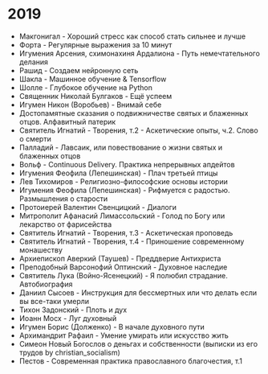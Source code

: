 ﻿
# 2019
- Макгонигал - Хороший стресс как способ стать сильнее и лучше
- Форта - Регулярные выражения за 10 минут
- Игумения Арсения, схимонахиня Ардалиона - Путь немечтательного делания
- Рашид - Создаем нейронную сеть
- Шакла - Машинное обучение & Tensorflow
- Шолле - Глубокое обучение на Python
- Священник Николай Булгаков - Ещё успеем
- Игумен Никон (Воробьев) - Внимай себе
- Достопамятные сказания о подвижничестве святых и блаженных отцов. Алфавитный патерик
- Святитель Игнатий - Творения, т.2 - Аскетические опыты, ч.2. Слово о смерти
- Палладий - Лавсаик, или повествование о жизни святых и блаженных отцов
- Вольф - Continuous Delivery. Практика непрерывных апдейтов
- Игумения Феофила (Лепешинская) - Плач третьей птицы
- Лев Тихомиров - Религиозно-философские основы истории
- Игумения Феофила (Лепешинская) - Рифмуется с радостью. Размышления о старости
- Протоиерей Валентин Свенцицкий - Диалоги
- Митрополит Афанасий Лимассольский - Голод по Богу или лекарство от фарисейства
- Святитель Игнатий - Творения, т.3 - Аскетическая проповедь
- Святитель Игнатий - Творения, т.4 - Приношение современному монашеству
- Архиепископ Аверкий (Таушев) - Преддверие Антихриста
- Преподобный Варсонофий Оптинский - Духовное наследие
- Святитель Лука (Войно-Ясенецкий) - Я полюбил страдание. Автобиография
- Даниил Сысоев - Инструкция для бессмертных или что делать если вы все-таки умерли
- Тихон Задонский - Плоть и дух
- Иоанн Мосх - Луг духовный
- Игумен Борис (Долженко) - В начале духовного пути
- Архимандрит Рафаил - Умение умирать или искусство жить
- Симеон Новый Богослов о деньгах и собственности (выписки из его трудов by christian_socialism)
- Пестов - Современная практика православного благочестия, т.1
